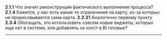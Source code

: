 **2.1.1** Что значит реконструкция фактического выполнения процесса?
**2.1.4** Кажется, у нас есть какие-то ограничения на карту, из-за которых не прорисовывается сама карта.
**2.2.21** Аналогично первому пункту
**2.3.4** Обогащать, это использовать совсем новые виджеты, которых еще нет в системе, или добавлять на холст в BI готовые?

****